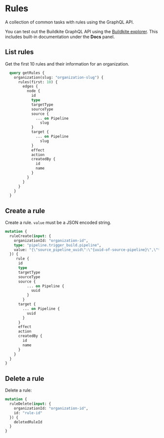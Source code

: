 # Rules

A collection of common tasks with rules using the GraphQL API.

You can test out the Buildkite GraphQL API using the [Buildkite explorer](https://graphql.buildkite.com/explorer). This includes built-in documentation under the **Docs** panel.

## List rules

Get the first 10 rules and their information for an organization.

```graphql
  query getRules {
    organization(slug: "organization-slug") {
      rules(first: 10) {
        edges {
          node {
            id
            type
            targetType
            sourceType
            source {
              ... on Pipeline
                slug
            }
            target {
              ... on Pipeline
                slug
            }
            effect
            action
            createdBy {
              id
              name
            }
          }
        }
      }
    }
  }
```

## Create a rule

Create a rule. `value` must be a JSON encoded string.

```graphql
mutation {
  ruleCreate(input: {
    organizationId: "organization-id",
    type: "pipeline.trigger_build.pipeline",
    value: "{\"source_pipeline_uuid\":\"{uuid-of-source-pipeline}\",\"target_pipeline_uuid\":\"{uuid-of-target-pipeline}\"}"
  }) {
     rule {
      id
      type
      targetType
      sourceType
      source {
          ... on Pipeline {
            uuid
          }
        }
      target {
        ... on Pipeline {
          uuid
        }
      }
      effect
      action
      createdBy {
        id
        name
      }
    }
  }
}
```

## Delete a rule

Delete a rule:

```graphql
mutation {
  ruleDelete(input: {
    organizationId: "organization-id",
    id: "rule-id"
  }) {
    deletedRuleId
  }
}
```



